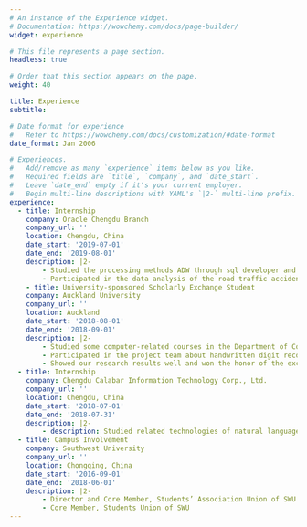 ```yaml
---
# An instance of the Experience widget.
# Documentation: https://wowchemy.com/docs/page-builder/
widget: experience

# This file represents a page section.
headless: true

# Order that this section appears on the page.
weight: 40

title: Experience
subtitle:

# Date format for experience
#   Refer to https://wowchemy.com/docs/customization/#date-format
date_format: Jan 2006

# Experiences.
#   Add/remove as many `experience` items below as you like.
#   Required fields are `title`, `company`, and `date_start`.
#   Leave `date_end` empty if it's your current employer.
#   Begin multi-line descriptions with YAML's `|2-` multi-line prefix.
experience:
  - title: Internship
    company: Oracle Chengdu Branch	
    company_url: ''
    location: Chengdu, China
    date_start: '2019-07-01'
    date_end: '2019-08-01'
    description: |2-
        - Studied the processing methods ADW through sql developer and data visualization of big data Oracle DV 
        - Participated in the data analysis of the road traffic accident details in a certain area in 2018 and the registration data analysis of a certain hospital in Chengdu
    - title: University-sponsored Scholarly Exchange Student
    company: Auckland University
    company_url: ''
    location: Auckland
    date_start: '2018-08-01'
    date_end: '2018-09-01'
    description: |2-
        - Studied some computer-related courses in the Department of Computer and Statistics of the University of Auckland, including R language data analysis, data mining
        - Participated in the project team about handwritten digit recognition
        - Showed our research results well and won the honor of the excellent team
  - title: Internship
    company: Chengdu Calabar Information Technology Corp., Ltd. 
    company_url: ''
    location: Chengdu, China
    date_start: '2018-07-01'
    date_end: '2018-07-31'
    description: |2-
        - description: Studied related technologies of natural language processing in the development department
  - title: Campus Involvement
    company: Southwest University
    company_url: ''
    location: Chongqing, China
    date_start: '2016-09-01'
    date_end: '2018-06-01'
    description: |2-
        - Director and Core Member, Students’ Association Union of SWU
        - Core Member, Students Union of SWU
---
```

